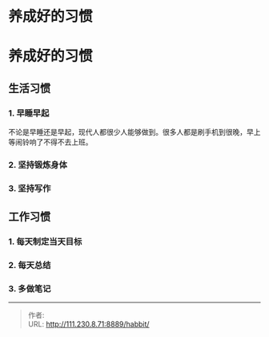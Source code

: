 # 养成好的习惯


<!--more-->
# 养成好的习惯
## 生活习惯
### 1. 早睡早起
不论是早睡还是早起，现代人都很少人能够做到。很多人都是刷手机到很晚，早上等闹铃响了不得不去上班。

### 2. 坚持锻炼身体
### 3. 坚持写作

## 工作习惯
### 1. 每天制定当天目标
### 2. 每天总结
### 3. 多做笔记



---

> 作者:   
> URL: http://111.230.8.71:8889/habbit/  


